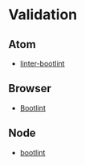 # Validation

## Atom

-   [linter-bootlint](https://atom.io/packages/linter-bootlint)

## Browser

-   [Bootlint](http://www.bootlint.com)

## Node

-   [bootlint](https://www.npmjs.com/package/bootlint)
